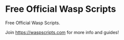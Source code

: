 # Free Official Wasp Scripts
 Free Official Wasp Scripts.

 Join https://waspscripts.com for more info and guides!
